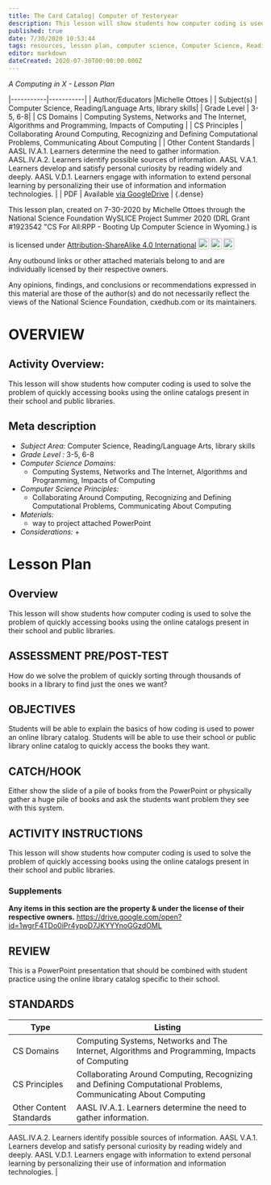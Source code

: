 ```yaml
---
title: The Card Catalog| Computer of Yesteryear
description: This lesson will show students how computer coding is used to solve the problem of quickly accessing books using the online catalogs present in their school and public libraries.
published: true
date: 7/30/2020 10:53:44
tags: resources, lesson plan, computer science, Computer Science, Reading/Language Arts, library skills 
editor: markdown
dateCreated: 2020-07-30T00:00:00.000Z
---
```

*A Computing in X - Lesson Plan*

|-----------|-----------|
| Author/Educators |Michelle Ottoes |
| Subject(s) | Computer Science, Reading/Language Arts, library skills|
| Grade Level | 3-5, 6-8|
| CS Domains | Computing Systems, Networks and The Internet, Algorithms and Programming, Impacts of Computing |
| CS Principles | Collaborating Around Computing, Recognizing and Defining Computational Problems, Communicating About Computing |
| Other Content Standards | AASL IV.A.1.  Learners determine the need to gather information.
AASL.IV.A.2.  Learners identify possible sources of information.
AASL V.A.1.   Learners develop and satisfy personal curiosity by reading widely and deeply.
AASL  V.D.1.  Learners engage with information to extend personal learning by personalizing their use of information and information technologies. | 
| PDF | Available [via GoogleDrive]() |
{.dense}






This lesson plan, created on 7-30-2020 by Michelle Ottoes through the National Science Foundation WySLICE Project Summer 2020 (DRL Grant #1923542 "CS For All:RPP - Booting Up Computer Science in Wyoming.) is  <p xmlns:cc="http://creativecommons.org/ns#" >  is licensed under <a href="http://creativecommons.org/licenses/by-sa/4.0/?ref=chooser-v1" target="_blank" rel="license noopener noreferrer" style="display:inline-block;">Attribution-ShareAlike 4.0 International<img style="height:22px!important;margin-left:3px;vertical-align:text-bottom;" src="https://mirrors.creativecommons.org/presskit/icons/cc.svg?ref=chooser-v1"><img style="height:22px!important;margin-left:3px;vertical-align:text-bottom;" src="https://mirrors.creativecommons.org/presskit/icons/by.svg?ref=chooser-v1"><img style="height:22px!important;margin-left:3px;vertical-align:text-bottom;" src="https://mirrors.creativecommons.org/presskit/icons/sa.svg?ref=chooser-v1"></a></p>


Any outbound links or other attached materials belong to and are individually licensed by their respective owners. 


Any opinions, findings, and conclusions or recommendations expressed in this material are those of the author(s) and do not necessarily reflect the views of the National Science Foundation, cxedhub.com or its maintainers.


# OVERVIEW
## Activity Overview:  
This lesson will show students how computer coding is used to solve the problem of quickly accessing books using the online catalogs present in their school and public libraries.
## Meta description
+ *Subject Area:* Computer Science, Reading/Language Arts, library skills 
+ *Grade Level :* 3-5, 6-8 
+ *Computer Science Domains:*
   + Computing Systems, Networks and The Internet, Algorithms and Programming, Impacts of Computing
+ *Computer Science Principles:*
   + Collaborating Around Computing, Recognizing and Defining Computational Problems, Communicating About Computing
+ *Materials:* 
   + way to project attached PowerPoint
+ *Considerations:*
   + 


# Lesson Plan
## Overview
This lesson will show students how computer coding is used to solve the problem of quickly accessing books using the online catalogs present in their school and public libraries.
## ASSESSMENT PRE/POST-TEST
How do we solve the problem of quickly sorting through thousands of books in a library to find just the ones we want?
## OBJECTIVES
Students will be able to explain the basics of how coding is used to power an online library catalog.
Students will be able to use their school or public library online catalog to quickly access the books they want.


## CATCH/HOOK
Either show the slide of a pile of books from the PowerPoint or physically gather a huge pile of books and ask the students want problem they see with this system.


## ACTIVITY INSTRUCTIONS
This lesson will show students how computer coding is used to solve the problem of quickly accessing books using the online catalogs present in their school and public libraries.


### Supplements
**Any items in this section are the property & under the license of their respective owners.**
https://drive.google.com/open?id=1wgrF4TDo0iPr4ypoD7JKYYYnoGGzdOML




## REVIEW
This is a PowerPoint presentation that should be combined with student practice using the online library catalog specific to their school.
## STANDARDS        
| Type | Listing | 
|-----------|-----------|
| CS Domains  | Computing Systems, Networks and The Internet, Algorithms and Programming, Impacts of Computing|
| CS Principles   | Collaborating Around Computing, Recognizing and Defining Computational Problems, Communicating About Computing|
| Other Content Standards | AASL IV.A.1.  Learners determine the need to gather information.
AASL.IV.A.2.  Learners identify possible sources of information.
AASL V.A.1.   Learners develop and satisfy personal curiosity by reading widely and deeply.
AASL  V.D.1.  Learners engage with information to extend personal learning by personalizing their use of information and information technologies.  |